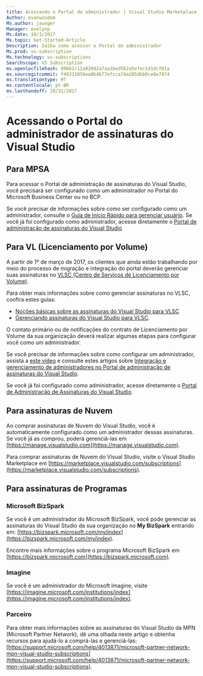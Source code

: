 ```yaml
---
title: Acessando o Portal do administrador | Visual Studio Marketplace
Author: evanwindom
Ms.author: jaunger
Manager: evelynp
Ms.date: 10/3/2017
Ms.topic: Get-Started-Article
Description: Saiba como acessar o Portal do administrador
Ms.prod: vs-subscription
Ms.technology: vs-subscriptions
Searchscope: VS Subscription
ms.openlocfilehash: 89661c12a820d2a7aa3bed562a5efec141dcf01a
ms.sourcegitcommit: f40311056ea0b4677efcca74a285dbb0ce0e7974
ms.translationtype: HT
ms.contentlocale: pt-BR
ms.lasthandoff: 10/31/2017
---
```

# <a name="accessing-the-visual-studio-subsubscriptions-administrator-portal"></a>Acessando o Portal do administrador de assinaturas do Visual Studio
## <a name="for-mpsa"></a>Para MPSA
Para acessar o Portal de administração de assinaturas do Visual Studio, você precisará ser configurado como um administrador no Portal do Microsoft Business Center ou no BCP. 

Se você precisar de informações sobre como ser configurado como um administrador, consulte o [Guia de Início Rápido para gerenciar usuário](https://mvlc.blob.core.windows.net/en-us/MVLC_QS_Manage_Users.pdf). Se você já foi configurado como administrador, acesse diretamente o [Portal de administração de assinaturas do Visual Studio](https://manage.visualstudio.com)

## <a name="for-volume-licensing-vl"></a>Para VL (Licenciamento por Volume)
A partir de 1º de março de 2017, os clientes que ainda estão trabalhando por meio do processo de migração e integração do portal deverão gerenciar suas assinaturas no [VLSC (Centro de Serviços de Licenciamento por Volume)](https://www.microsoft.com/Licensing/servicecenter/default.aspx). 

Para obter mais informações sobre como gerenciar assinaturas no VLSC, confira estes guias:
- [Noções básicas sobre as assinaturas do Visual Studio para VLSC](https://www.visualstudio.com/wp-content/uploads/2016/11/Understanding-Visual-Studio-Subscriptions-Administration-Guide-for-VLSC.pdf)  
- [Gerenciando assinaturas do Visual Studio para VLSC](https://www.visualstudio.com/wp-content/uploads/2016/11/Managing-Visual-Studio-Subscriptions-Administration-Guide-for-VLSC.pdf). 

O contato primário ou de notificações do contrato de Licenciamento por Volume da sua organização deverá realizar algumas etapas para configurar você como um administrador. 

Se você precisar de informações sobre como configurar um administrador, assista a [este vídeo](https://channel9.msdn.com/Series/Visual-Studio-Subscriptions-Administration/Onboarding-your-organization-to-the-new-Visual-Studio-Subscription-Administration-Portal-and-setting) e consulte estes artigos sobre [Integração e gerenciamento de administradores no Portal de administração de assinaturas do Visual Studio](https://go.microsoft.com/fwlink/?linkid=839391). 

Se você já foi configurado como administrador, acesse diretamente o [Portal de Administração de Assinaturas do Visual Studio](https://manage.visualstudio.com).

## <a name="for-cloud-subscriptions"></a>Para assinaturas de Nuvem
Ao comprar assinaturas de Nuvem do Visual Studio, você é automaticamente configurado como um administrador dessas assinaturas.  Se você já as comprou, poderá gerenciá-las em [https://manage.visualstudio.com](https://manage.visualstudio.com).

Para comprar assinaturas de Nuvem do Visual Studio, visite o Visual Studio Marketplace em [https://marketplace.visualstudio.com/subscriptions](https://marketplace.visualstudio.com/subscriptions).


## <a name="for-programs-subscriptions"></a>Para assinaturas de Programas

### <a name="microsoft-bizspark"></a>Microsoft BizSpark
Se você é um administrador do Microsoft BizSpark, você pode gerenciar as assinaturas do Visual Studio da sua organização no **My BizSpark** entrando em: [https://bizspark.microsoft.com/my/index](https://bizspark.microsoft.com/my/index).

Encontre mais informações sobre o programa Microsoft BizSpark em [https://bizspark.microsoft.com](https://bizspark.microsoft.com).


### <a name="imagine"></a>Imagine
Se você é um administrador do Microsoft Imagine, visite [https://imagine.microsoft.com/institutions/index](https://imagine.microsoft.com/institutions/index).


### <a name="partner"></a>Parceiro
Para obter mais informações sobre as assinaturas do Visual Studio da MPN (Microsoft Partner Network), dê uma olhada neste artigo e obtenha recursos para ajudá-lo a comprá-las e gerenciá-las: [https://support.microsoft.com/help/4013871/microsoft-partner-network-mpn-visual-studio-subscriptions](https://support.microsoft.com/help/4013871/microsoft-partner-network-mpn-visual-studio-subscriptions).